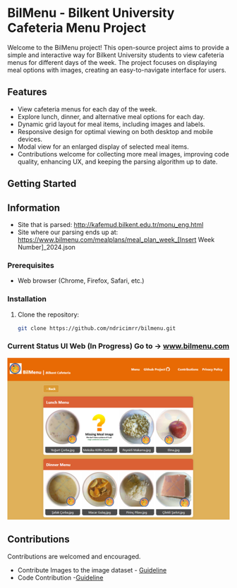 # BilMenu - Bilkent University Cafeteria Menu Project

Welcome to the BilMenu project! This open-source project aims to provide a simple and interactive way for Bilkent University students to view cafeteria menus for different days of the week. The project focuses on displaying meal options with images, creating an easy-to-navigate interface for users.

## Features

- View cafeteria menus for each day of the week.
- Explore lunch, dinner, and alternative meal options for each day.
- Dynamic grid layout for meal items, including images and labels.
- Responsive design for optimal viewing on both desktop and mobile devices.
- Modal view for an enlarged display of selected meal items.
- Contributions welcome for collecting more meal images, improving code quality, enhancing UX, and keeping the parsing algorithm up to date.

## Getting Started

## Information
- Site that is parsed: http://kafemud.bilkent.edu.tr/monu_eng.html
- Site where our parsing ends up at: https://www.bilmenu.com/mealplans/meal_plan_week_[Insert Week Number]_2024.json


### Prerequisites

- Web browser (Chrome, Firefox, Safari, etc.)

### Installation

1. Clone the repository:

   ```bash
   git clone https://github.com/ndricimrr/bilmenu.git
   ```

### Current Status UI Web (In Progress) Go to -> www.bilmenu.com

![User Interface](image.png)

## Contributions

Contributions are welcomed and encouraged.

- Contribute Images to the image dataset - [Guideline](/CONTRIBUTING_IMAGES.md)
- Code Contribution -[Guideline](/CONTRIBUTING_GUIDELINES.md)
